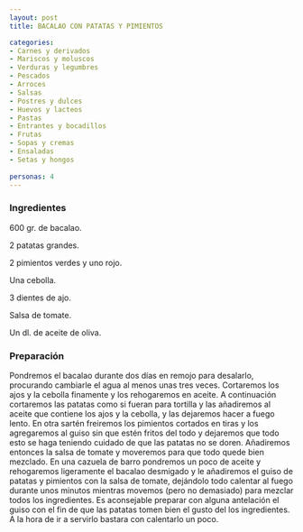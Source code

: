 ```yaml
---
layout: post
title: BACALAO CON PATATAS Y PIMIENTOS

categories:
- Carnes y derivados
- Mariscos y moluscos
- Verduras y legumbres
- Pescados
- Arroces
- Salsas
- Postres y dulces
- Huevos y lacteos
- Pastas
- Entrantes y bocadillos
- Frutas
- Sopas y cremas
- Ensaladas
- Setas y hongos
 
personas: 4 
---
```


<h3>Ingredientes</h3>
600 gr. de bacalao.

2 patatas grandes.

2 pimientos verdes y uno rojo.

Una cebolla.

3 dientes de ajo.

Salsa de tomate.

Un dl. de aceite de oliva.

<h3>Preparación</h3>
Pondremos el bacalao durante dos días en remojo para desalarlo, procurando cambiarle el agua al menos unas tres veces. Cortaremos los ajos y la cebolla finamente y los rehogaremos en aceite. A continuación cortaremos las patatas como si fueran para tortilla y las añadiremos al aceite que contiene los ajos y la cebolla, y las dejaremos hacer a fuego lento. En otra sartén freiremos los pimientos cortados en tiras y los agregaremos al guiso sin que estén fritos del todo y dejaremos que todo esto se haga teniendo cuidado de que las patatas no se doren. Añadiremos entonces la salsa de tomate y moveremos para que todo quede bien mezclado. En una cazuela de barro pondremos un poco de aceite y rehogaremos ligeramente el bacalao desmigado y le añadiremos el guiso de patatas y pimientos con la salsa de tomate, dejándolo todo calentar al fuego durante unos minutos mientras movemos (pero no demasiado) para mezclar todos los ingredientes. Es aconsejable preparar con alguna antelación el guiso con el fin de que las patatas tomen bien el gusto del los ingredientes. A la hora de ir a servirlo bastara con calentarlo un poco.

